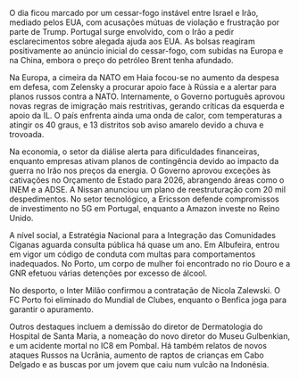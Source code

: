 O dia ficou marcado por um cessar-fogo instável entre Israel e Irão, mediado pelos EUA, com acusações mútuas de violação e frustração por parte de Trump. Portugal surge envolvido, com o Irão a pedir esclarecimentos sobre alegada ajuda aos EUA. As bolsas reagiram positivamente ao anúncio inicial do cessar-fogo, com subidas na Europa e na China, embora o preço do petróleo Brent tenha afundado.

Na Europa, a cimeira da NATO em Haia focou-se no aumento da despesa em defesa, com Zelensky a procurar apoio face à Rússia e a alertar para planos russos contra a NATO. Internamente, o Governo português aprovou novas regras de imigração mais restritivas, gerando críticas da esquerda e apoio da IL. O país enfrenta ainda uma onda de calor, com temperaturas a atingir os 40 graus, e 13 distritos sob aviso amarelo devido a chuva e trovoada.

Na economia, o setor da diálise alerta para dificuldades financeiras, enquanto empresas ativam planos de contingência devido ao impacto da guerra no Irão nos preços da energia. O Governo aprovou exceções às cativações no Orçamento de Estado para 2026, abrangendo áreas como o INEM e a ADSE. A Nissan anunciou um plano de reestruturação com 20 mil despedimentos. No setor tecnológico, a Ericsson defende compromissos de investimento no 5G em Portugal, enquanto a Amazon investe no Reino Unido.

A nível social, a Estratégia Nacional para a Integração das Comunidades Ciganas aguarda consulta pública há quase um ano. Em Albufeira, entrou em vigor um código de conduta com multas para comportamentos inadequados. No Porto, um corpo de mulher foi encontrado no rio Douro e a GNR efetuou várias detenções por excesso de álcool.

No desporto, o Inter Milão confirmou a contratação de Nicola Zalewski. O FC Porto foi eliminado do Mundial de Clubes, enquanto o Benfica joga para garantir o apuramento.

Outros destaques incluem a demissão do diretor de Dermatologia do Hospital de Santa Maria, a nomeação do novo diretor do Museu Gulbenkian, e um acidente mortal no IC8 em Pombal. Há também relatos de novos ataques Russos na Ucrânia, aumento de raptos de crianças em Cabo Delgado e as buscas por um jovem que caiu num vulcão na Indonésia.